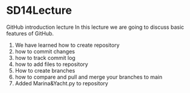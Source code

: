 # SD14Lecture
GitHub introduction lecture
In this lecture we are going to discuss basic features of GitHub.
1. We have learned how to create repository
2. how to commit changes
3. how to track commit log
4. how to add files to repository
5. How to create branches
6. how to compare and pull and merge your branches to main
7. Added Marina&Yacht.py to repository
   

